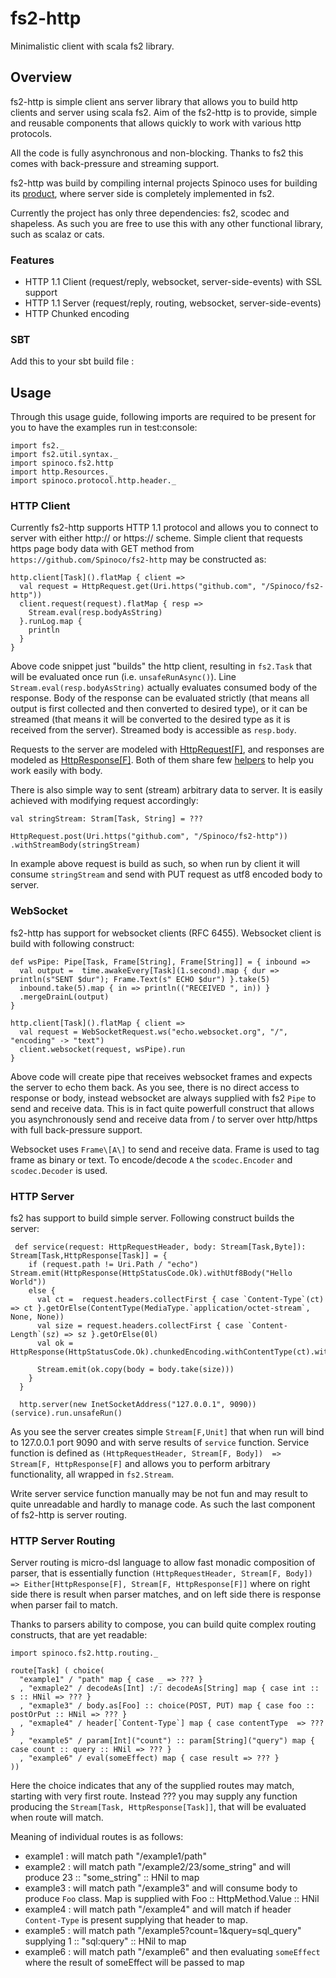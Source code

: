 # fs2-http

Minimalistic client with scala fs2 library. 


## Overview

fs2-http is simple client ans server library that allows you to build http clients and server using scala fs2. 
Aim of the fs2-http is to provide, simple and reusable components that allows quickly to work with various 
http protocols. 

All the code is fully asynchronous and non-blocking. Thanks to fs2 this comes with back-pressure and streaming support. 

fs2-http was build by compiling internal projects Spinoco uses for building its [product](http://www.spinoco.com/), where server side is completely implemented in fs2. 

Currently the project has only three dependencies: fs2, scodec and shapeless. As such you are free to use this with any other 
functional library, such as scalaz or cats. 

### Features

- HTTP 1.1 Client (request/reply, websocket, server-side-events) with SSL support
- HTTP 1.1 Server (request/reply, routing, websocket, server-side-events)
- HTTP Chunked encoding

### SBT

Add this to your sbt build file : 


## Usage

Through this usage guide, following imports are required to be present for you to have the examples run in test:console: 

```
import fs2._
import fs2.util.syntax._
import spinoco.fs2.http
import http.Resources._
import spinoco.protocol.http.header._
```


### HTTP Client 

Currently fs2-http supports HTTP 1.1 protocol and allows you to connect to server with either http:// or https:// scheme. 
Simple client that requests https page body data with GET method from `https://github.com/Spinoco/fs2-http` may be constructed as:

``` 
http.client[Task]().flatMap { client =>
  val request = HttpRequest.get(Uri.https("github.com", "/Spinoco/fs2-http"))    
  client.request(request).flatMap { resp =>
    Stream.eval(resp.bodyAsString)
  }.runLog.map {
    println
  }
} 
```

Above code snippet just "builds" the http client, resulting in `fs2.Task` that will be evaluated once run (i.e. `unsafeRunAsync()`). 
Line `Stream.eval(resp.bodyAsString)`  actually evaluates consumed body of the response. Body of the 
response can be evaluated strictly (that means all output is first collected and then converted to desired type), or it can be streamed 
(that means it will be converted to the desired type as it is received from the server). Streamed body is accessible as `resp.body`. 
 
Requests to the server are modeled with [HttpRequest\[F\]](https://github.com/Spinoco/fs2-http/blob/master/src/main/scala/spinoco/fs2/http/HttpRequestOrResponse.scala#L116), and responses are modeled as [HttpResponse\[F\]](https://github.com/Spinoco/fs2-http/blob/master/src/main/scala/spinoco/fs2/http/HttpRequestOrResponse.scala#L232). Both of them share few [helpers](https://github.com/Spinoco/fs2-http/blob/master/src/main/scala/spinoco/fs2/http/HttpRequestOrResponse.scala#L17) to help you work easily with body.  

There is also simple way to sent (stream) arbitrary data to server. It is easily achieved with modifying request accordingly:

```
val stringStream: Stram[Task, String] = ???

HttpRequest.post(Uri.https("github.com", "/Spinoco/fs2-http"))
.withStreamBody(stringStream) 
```

In example above request is build as such, so when run by client it will consume `stringStream` and send with PUT request as utf8 encoded body to server. 


### WebSocket

fs2-http has support for websocket clients (RFC 6455). Websocket client is build with following construct: 

```
def wsPipe: Pipe[Task, Frame[String], Frame[String]] = { inbound =>
  val output =  time.awakeEvery[Task](1.second).map { dur => println(s"SENT $dur"); Frame.Text(s" ECHO $dur") }.take(5)
  inbound.take(5).map { in => println(("RECEIVED ", in)) }
  .mergeDrainL(output)
}

http.client[Task]().flatMap { client =>
  val request = WebSocketRequest.ws("echo.websocket.org", "/", "encoding" -> "text")  
  client.websocket(request, wsPipe).run  
}
```
 
Above code will create pipe that receives websocket frames and expects the server to echo them back. As you see, 
there is no direct access to response or body, instead websocket are always supplied with fs2 `Pipe` to send and receive data. 
This is in fact quite powerfull construct that allows you asynchronously send and receive data from / to server over http/https with 
full back-pressure support. 
 
Websocket uses `Frame\[A\]` to send and receive data. Frame is used to tag frame as binary or text. To encode/decode `A` the `scodec.Encoder` and `scodec.Decoder` is used. 

### HTTP Server

fs2 has support to build simple server. Following construct builds the server: 

```
 def service(request: HttpRequestHeader, body: Stream[Task,Byte]): Stream[Task,HttpResponse[Task]] = {
    if (request.path != Uri.Path / "echo") Stream.emit(HttpResponse(HttpStatusCode.Ok).withUtf8Body("Hello World"))
    else {
      val ct =  request.headers.collectFirst { case `Content-Type`(ct) => ct }.getOrElse(ContentType(MediaType.`application/octet-stream`, None, None))
      val size = request.headers.collectFirst { case `Content-Length`(sz) => sz }.getOrElse(0l)
      val ok = HttpResponse(HttpStatusCode.Ok).chunkedEncoding.withContentType(ct).withBodySize(size)

      Stream.emit(ok.copy(body = body.take(size)))
    }
  }

  http.server(new InetSocketAddress("127.0.0.1", 9090))(service).run.unsafeRun()
```

As you see the server creates simple `Stream[F,Unit]` that when run will bind to 127.0.0.1 port 9090 and with serve results of `service` function. 
Service function is defined as `(HttpRequestHeader, Stream[F, Body])  => Stream[F, HttpResponse[F]` and allows you to perform arbitrary functionality, 
all wrapped in `fs2.Stream`. 
  
Write server service function manually may be not fun and may result to quite unreadable and hardly to manage code. As such the last component of fs2-http is server routing.    

### HTTP Server Routing 

Server routing is micro-dsl language to allow fast monadic composition of parser, that is essentially function `(HttpRequestHeader, Stream[F, Body]) => Either[HttpResponse[F], Stream[F, HttpResponse[F]]`
where on right side there is result when parser matches, and on left side there is response when parser fail to match. 

Thanks to parsers ability to compose, you can build quite complex routing constructs, that are yet readable: 

```
import spinoco.fs2.http.routing._

route[Task] ( choice(
  "example1" / "path" map { case _ => ??? }
  , "exmaple2" / decodeAs[Int] :/: decodeAs[String] map { case int :: s :: HNil => ??? }
  , "exmaple3" / body.as[Foo] :: choice(POST, PUT) map { case foo :: postOrPut :: HNil => ??? }    
  , "exmaple4" / header[`Content-Type`] map { case contentType  => ??? }    
  , "example5" / param[Int]("count") :: param[String]("query") map { case count :: query :: HNil => ??? }
  , "example6" / eval(someEffect) map { case result => ??? }
))

```

Here the choice indicates that any of the supplied routes may match, starting with very first route. Instead ??? you may supply any function producing the `Stream[Task, HttpResponse[Task]]`, 
that will be evaluated when route will match. 

Meaning of individual routes is as follows: 

- example1 : will match path "/example1/path" 
- example2 : will match path "/example2/23/some_string" and will produce 23 :: "some_string" :: HNil to map 
- example3 : will match path "/example3" and will consume body to produce `Foo` class. Map is supplied with Foo :: HttpMethod.Value :: HNil 
- example4 : will match path "/example4" and will match if header `Content-Type` is present supplying that header to map. 
- example5 : will match path "/example5?count=1&query=sql_query" supplying 1 :: "sql:query" :: HNil to map
- example6 : will match path "/example6" and then evaluating `someEffect` where the result of someEffect will be passed to map  


